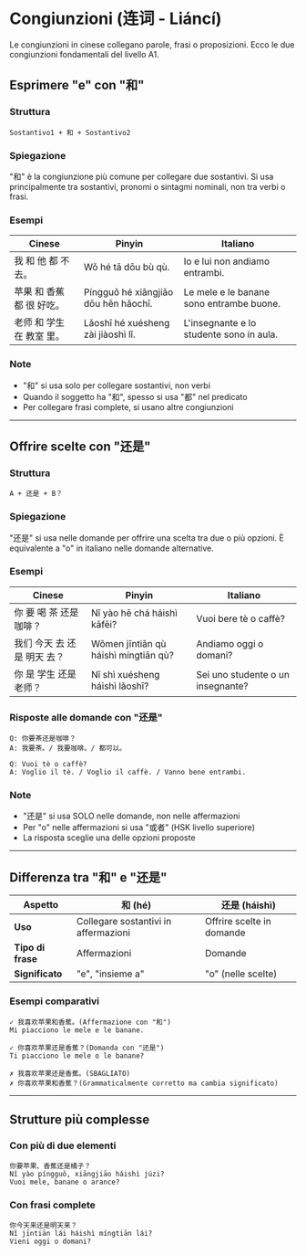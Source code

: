 # Congiunzioni (连词 - Liáncí)

Le congiunzioni in cinese collegano parole, frasi o proposizioni. Ecco le due congiunzioni fondamentali del livello A1.

## Esprimere "e" con "和"

### Struttura

```
Sostantivo1 + 和 + Sostantivo2
```

### Spiegazione

"和" è la congiunzione più comune per collegare due sostantivi. Si usa principalmente tra sostantivi, pronomi o sintagmi nominali, non tra verbi o frasi.

### Esempi

| Cinese | Pinyin | Italiano |
|--------|--------|----------|
| 我 和 他 都 不 去。 | Wǒ hé tā dōu bù qù. | Io e lui non andiamo entrambi. |
| 苹果 和 香蕉 都 很 好吃。 | Píngguǒ hé xiāngjiāo dōu hěn hǎochī. | Le mele e le banane sono entrambe buone. |
| 老师 和 学生 在 教室 里。 | Lǎoshī hé xuésheng zài jiàoshì lǐ. | L'insegnante e lo studente sono in aula. |

### Note

- "和" si usa solo per collegare sostantivi, non verbi
- Quando il soggetto ha "和", spesso si usa "都" nel predicato
- Per collegare frasi complete, si usano altre congiunzioni

---

## Offrire scelte con "还是"

### Struttura

```
A + 还是 + B？
```

### Spiegazione

"还是" si usa nelle domande per offrire una scelta tra due o più opzioni. È equivalente a "o" in italiano nelle domande alternative.

### Esempi

| Cinese | Pinyin | Italiano |
|--------|--------|----------|
| 你 要 喝 茶 还是 咖啡？ | Nǐ yào hē chá háishì kāfēi? | Vuoi bere tè o caffè? |
| 我们 今天 去 还是 明天 去？ | Wǒmen jīntiān qù háishì míngtiān qù? | Andiamo oggi o domani? |
| 你 是 学生 还是 老师？ | Nǐ shì xuésheng háishì lǎoshī? | Sei uno studente o un insegnante? |

### Risposte alle domande con "还是"

```
Q: 你要茶还是咖啡？
A: 我要茶。/ 我要咖啡。/ 都可以。

Q: Vuoi tè o caffè?
A: Voglio il tè. / Voglio il caffè. / Vanno bene entrambi.
```

### Note

- "还是" si usa SOLO nelle domande, non nelle affermazioni
- Per "o" nelle affermazioni si usa "或者" (HSK livello superiore)
- La risposta sceglie una delle opzioni proposte

---

## Differenza tra "和" e "还是"

| Aspetto | 和 (hé) | 还是 (háishì) |
|---------|---------|---------------|
| **Uso** | Collegare sostantivi in affermazioni | Offrire scelte in domande |
| **Tipo di frase** | Affermazioni | Domande |
| **Significato** | "e", "insieme a" | "o" (nelle scelte) |

### Esempi comparativi

```
✓ 我喜欢苹果和香蕉。(Affermazione con "和")
Mi piacciono le mele e le banane.

✓ 你喜欢苹果还是香蕉？(Domanda con "还是")
Ti piacciono le mele o le banane?

✗ 我喜欢苹果还是香蕉。(SBAGLIATO)
✗ 你喜欢苹果和香蕉？(Grammaticalmente corretto ma cambia significato)
```

---

## Strutture più complesse

### Con più di due elementi

```
你要苹果、香蕉还是橘子？
Nǐ yào píngguǒ, xiāngjiāo háishì júzi?
Vuoi mele, banane o arance?
```

### Con frasi complete

```
你今天来还是明天来？
Nǐ jīntiān lái háishì míngtiān lái?
Vieni oggi o domani?
```
